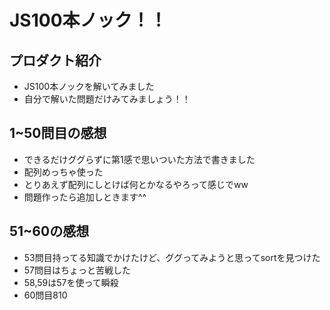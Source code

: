 # JS100本ノック！！
## プロダクト紹介
- JS100本ノックを解いてみました
- 自分で解いた問題だけみてみましょう！！
## 1~50問目の感想
- できるだけググらずに第1感で思いついた方法で書きました
- 配列めっちゃ使った
- とりあえず配列にしとけば何とかなるやろって感じでww
- 問題作ったら追加しときます^^
## 51~60の感想
- 53問目持ってる知識でかけたけど、ググってみようと思ってsortを見つけた
- 57問目はちょっと苦戦した
- 58,59は57を使って瞬殺
- 60問目810